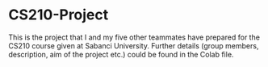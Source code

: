 # CS210-Project

This is the project that I and my five other teammates have prepared for the CS210 course given at Sabanci University. Further details (group members, description, 
aim of the project etc.) could be found in the Colab file.
